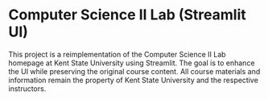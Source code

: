 # Computer Science II Lab (Streamlit UI)

This project is a reimplementation of the Computer Science II Lab homepage at Kent State University using Streamlit. The goal is to enhance the UI while preserving the original course content. All course materials and information remain the property of Kent State University and the respective instructors.
